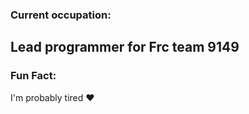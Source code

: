 ### Current occupation:

Lead programmer for Frc team 9149
---
### Fun Fact:

  I'm probably tired ♥
